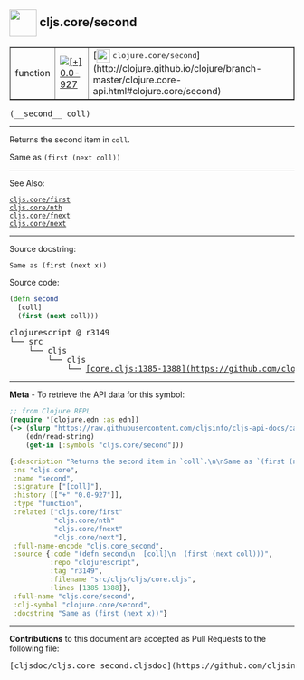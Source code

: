 ## <img width="48px" valign="middle" src="http://i.imgur.com/Hi20huC.png"> cljs.core/second

 <table border="1">
<tr>

<td>function</td>
<td><a href="https://github.com/cljsinfo/cljs-api-docs/tree/0.0-927"><img valign="middle" alt="[+] 0.0-927" src="https://img.shields.io/badge/+-0.0--927-lightgrey.svg"></a> </td>
<td>
[<img height="24px" valign="middle" src="http://i.imgur.com/1GjPKvB.png"> <samp>clojure.core/second</samp>](http://clojure.github.io/clojure/branch-master/clojure.core-api.html#clojure.core/second)
</td>
</tr>
</table>

 <samp>
(__second__ coll)<br>
</samp>

---

Returns the second item in `coll`.

Same as `(first (next coll))`

---


See Also:

[`cljs.core/first`](cljs.core_first.md)<br>
[`cljs.core/nth`](cljs.core_nth.md)<br>
[`cljs.core/fnext`](cljs.core_fnext.md)<br>
[`cljs.core/next`](cljs.core_next.md)<br>

---

Source docstring:

```
Same as (first (next x))
```

Source code:

```clj
(defn second
  [coll]
  (first (next coll)))
```

 <pre>
clojurescript @ r3149
└── src
    └── cljs
        └── cljs
            └── <ins>[core.cljs:1385-1388](https://github.com/clojure/clojurescript/blob/r3149/src/cljs/cljs/core.cljs#L1385-L1388)</ins>
</pre>


---

__Meta__ - To retrieve the API data for this symbol:

```clj
;; from Clojure REPL
(require '[clojure.edn :as edn])
(-> (slurp "https://raw.githubusercontent.com/cljsinfo/cljs-api-docs/catalog/cljs-api.edn")
    (edn/read-string)
    (get-in [:symbols "cljs.core/second"]))
```

```clj
{:description "Returns the second item in `coll`.\n\nSame as `(first (next coll))`",
 :ns "cljs.core",
 :name "second",
 :signature ["[coll]"],
 :history [["+" "0.0-927"]],
 :type "function",
 :related ["cljs.core/first"
           "cljs.core/nth"
           "cljs.core/fnext"
           "cljs.core/next"],
 :full-name-encode "cljs.core_second",
 :source {:code "(defn second\n  [coll]\n  (first (next coll)))",
          :repo "clojurescript",
          :tag "r3149",
          :filename "src/cljs/cljs/core.cljs",
          :lines [1385 1388]},
 :full-name "cljs.core/second",
 :clj-symbol "clojure.core/second",
 :docstring "Same as (first (next x))"}

```

---

__Contributions__ to this document are accepted as Pull Requests to the following file:

 <pre>
[cljsdoc/cljs.core_second.cljsdoc](https://github.com/cljsinfo/cljs-api-docs/blob/master/cljsdoc/cljs.core_second.cljsdoc)
</pre>

